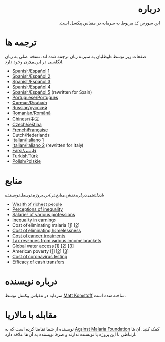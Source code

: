 <div dir="rtl">

# درباره

این سورس کد مربوط به [سرمایه در مقیاس پیکسل](http://persianhodhod.ir/wealth-in-pixels/) است.

</div>

# ترجمه ها

صفحات زیر توسط داوطلبان به سیزده زبان ترجمه شده اند. نسخه اصلی به زبان انگلیسی در [این مخزن](https://github.com/MKorostoff/1-pixel-wealth/) وجود دارد. 

- [Spanish/Español 1](https://cjbarroso.com/1-pixel-wealth)
- [Spanish/Español 2](https://jhoon.github.io/1-pixel-wealth/es)
- [Spanish/Español 3](https://hmijail.github.io/1-pixel-wealth/es)
- [Spanish/Español 4](https://jsandovalc.github.io/1-pixel-wealth)
- [Spanish/Español 5](https://dotmanu.github.io/1-pixel-wealth/) (rewritten for Spain)
- [Portuguese/Português](https://flpms.github.io/1-pixel-wealth)
- [German/Deutsch](https://eattherichtextformat.github.io/1-pixel-wealth/de/)
- [Russian/русский](https://aensidhe.ru/1-pixel-wealth/)
- [Romanian/Română](https://github.com/andreicristianpetcu/1-pixel-wealth)
- [Chinese/中文](https://doodledu.github.io/1-pixel-wealth)
- [Czech/čeština](https://kerray.github.io/1-pixel-bohatstvi)
- [French/Française](https://tgluis.github.io/1-pixel-wealth/)
- [Dutch/Nederlands](https://jobveldhuis.github.io/1-pixel-weelde/)
- [Italian/Italiano 1](https://lostcrew.github.io/1-pixel-wealth)
- [Italian/Italiano 2](https://giacomoortona.github.io/1-pixel-wealth/) (rewritten for Italy)
- [Farsi/فارسی](https://hkalbasi.github.io/etc/1-pixel-wealth/)
- [Turkish/Türk](https://seaque.github.io/1-pixel-wealth/)
- [Polish/Polskie](https://adamklimowski.github.io/1-pixel-wealth/)

# منابع

_[یادداشتی درباره نقش منابع در این پروژه توسط نویسنده](https://github.com/MKorostoff/1-pixel-wealth/issues/40#issuecomment-648932718)_

- [Wealth of richest people](https://www.forbes.com/forbes-400/#15b032877e2f)
- [Perceptions of inequality](https://www.ncbi.nlm.nih.gov/pubmed/26162108)
- [Salaries of various professions](https://money.usnews.com/careers)
- [Inequality in earnings](https://www.usatoday.com/story/money/2018/01/22/vast-majority-new-wealth-last-year-went-top-1/1051947001/)
- Cost of eliminating malaria [[1](https://www.ncbi.nlm.nih.gov/pubmed/25551454)] [[2](https://www.ncbi.nlm.nih.gov/books/NBK215638/)]
- [Cost of eliminating homelessness](https://www.usich.gov/resources/uploads/asset_library/Ending_Chronic_Homelessness_in_2017.pdf)
- [Cost of cancer treatments](https://ascopubs.org/doi/abs/10.1200/JCO.2019.37.15_suppl.6647)
- [Tax revenues from various income brackets](https://taxfoundation.org/summary-latest-federal-income-tax-data-2018-update/)
- Global water access [[1](https://www.who.int/news-room/detail/12-07-2017-2-1-billion-people-lack-safe-drinking-water-at-home-more-than-twice-as-many-lack-safe-sanitation)] [[2](https://www.who.int/water_sanitation_health/watandmacr3.pdf)] [[3](https://www.who.int/news-room/fact-sheets/detail/drinking-water)]
- American poverty [[1](https://www.census.gov/content/dam/Census/library/publications/2019/demo/p60-266.pdf)] [[2](https://prospect.org/power/much-money-take-eliminate-poverty-america/)] [[3](https://poverty.ucdavis.edu/sites/main/files/file-attachments/stevens_1994aerpp.pdf)]
- [Cost of coronavirus testing](https://www.cnbc.com/2020/04/21/coronavirus-tests-rockefeller-plan-would-screen-millions-for-covid-19.html)
- [Efficacy of cash transfers](https://www.givedirectly.org/research-on-cash-transfers/)

# درباره نویسنده
سرمایه در مقیاس پیکسل توسط [Matt Korostoff](https://mkorostoff.github.io/) ساخته شده است.

# مقابله با مالاریا

نویسنده از شما تقاضا کرده است که به [Against Malaria Foundation](https://www.againstmalaria.com/) کمک کنید. آن ها ارتباطی با این پروژه یا نویسنده ندارند و صرفا نویسنده به آن ها علاقه دارد.

